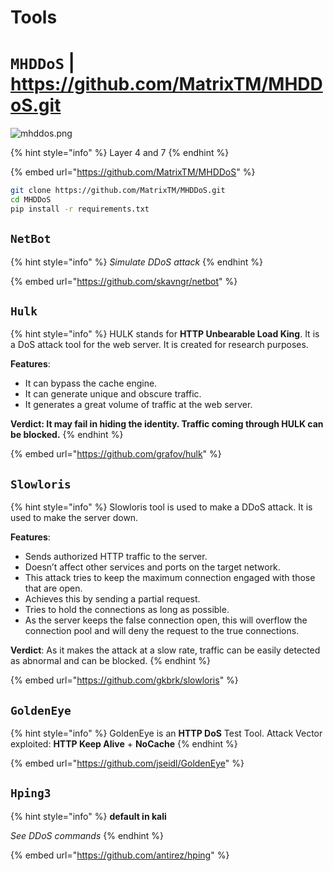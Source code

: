 # Tools

# `MHDDoS` | https://github.com/MatrixTM/MHDDoS.git
![mhddos.png](https://camo.githubusercontent.com/febab07389036813b4e52541b3d9d1dc4c111a409a0f7e3d4cef148dfa77f70b/68747470733a2f2f692e6962622e636f2f33463656394a512f4d4844446f532e706e67)

{% hint style="info" %}
Layer 4 and 7
{% endhint %}

{% embed url="https://github.com/MatrixTM/MHDDoS" %}

```bash
git clone https://github.com/MatrixTM/MHDDoS.git
cd MHDDoS
pip install -r requirements.txt
```

## `NetBot`

{% hint style="info" %}
_Simulate DDoS attack_
{% endhint %}

{% embed url="https://github.com/skavngr/netbot" %}

## `Hulk`

{% hint style="info" %}
HULK stands for **HTTP Unbearable Load King**. It is a DoS attack tool for the web server. It is created for research purposes.

**Features**:

* It can bypass the cache engine.
* It can generate unique and obscure traffic.
* It generates a great volume of traffic at the web server.

**Verdict: It may fail in hiding the identity. Traffic coming through HULK can be blocked.**
{% endhint %}

{% embed url="https://github.com/grafov/hulk" %}

## `Slowloris`

{% hint style="info" %}
Slowloris tool is used to make a DDoS attack. It is used to make the server down.

**Features**:

* Sends authorized HTTP traffic to the server.
* Doesn’t affect other services and ports on the target network.
* This attack tries to keep the maximum connection engaged with those that are open.
* Achieves this by sending a partial request.
* Tries to hold the connections as long as possible.
* As the server keeps the false connection open, this will overflow the connection pool and will deny the request to the true connections.

**Verdict**: As it makes the attack at a slow rate, traffic can be easily detected as abnormal and can be blocked.
{% endhint %}

{% embed url="https://github.com/gkbrk/slowloris" %}

## `GoldenEye`

{% hint style="info" %}
GoldenEye is an **HTTP DoS** Test Tool. Attack Vector exploited: **HTTP Keep Alive** + **NoCache**
{% endhint %}

{% embed url="https://github.com/jseidl/GoldenEye" %}

## `Hping3`

{% hint style="info" %}
**default in kali**

_See DDoS commands_
{% endhint %}

{% embed url="https://github.com/antirez/hping" %}
